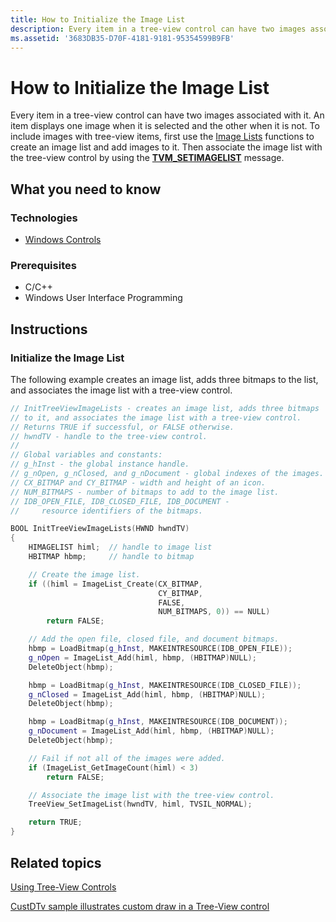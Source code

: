 ```yaml
---
title: How to Initialize the Image List
description: Every item in a tree-view control can have two images associated with it.
ms.assetid: '3683DB35-D70F-4181-9181-95354599B9FB'
---
```


# How to Initialize the Image List

Every item in a tree-view control can have two images associated with it. An item displays one image when it is selected and the other when it is not. To include images with tree-view items, first use the [Image Lists](image-lists.md) functions to create an image list and add images to it. Then associate the image list with the tree-view control by using the [**TVM\_SETIMAGELIST**](tvm-setimagelist.md) message.

## What you need to know

### Technologies

-   [Windows Controls](window-controls.md)

### Prerequisites

-   C/C++
-   Windows User Interface Programming

## Instructions

### Initialize the Image List

The following example creates an image list, adds three bitmaps to the list, and associates the image list with a tree-view control.


```C++
// InitTreeViewImageLists - creates an image list, adds three bitmaps 
// to it, and associates the image list with a tree-view control. 
// Returns TRUE if successful, or FALSE otherwise. 
// hwndTV - handle to the tree-view control. 
//
// Global variables and constants: 
// g_hInst - the global instance handle.
// g_nOpen, g_nClosed, and g_nDocument - global indexes of the images. 
// CX_BITMAP and CY_BITMAP - width and height of an icon. 
// NUM_BITMAPS - number of bitmaps to add to the image list. 
// IDB_OPEN_FILE, IDB_CLOSED_FILE, IDB_DOCUMENT -
//     resource identifiers of the bitmaps.

BOOL InitTreeViewImageLists(HWND hwndTV) 
{ 
    HIMAGELIST himl;  // handle to image list 
    HBITMAP hbmp;     // handle to bitmap 

    // Create the image list. 
    if ((himl = ImageList_Create(CX_BITMAP, 
                                 CY_BITMAP,
                                 FALSE, 
                                 NUM_BITMAPS, 0)) == NULL) 
        return FALSE; 

    // Add the open file, closed file, and document bitmaps. 
    hbmp = LoadBitmap(g_hInst, MAKEINTRESOURCE(IDB_OPEN_FILE)); 
    g_nOpen = ImageList_Add(himl, hbmp, (HBITMAP)NULL); 
    DeleteObject(hbmp); 

    hbmp = LoadBitmap(g_hInst, MAKEINTRESOURCE(IDB_CLOSED_FILE)); 
    g_nClosed = ImageList_Add(himl, hbmp, (HBITMAP)NULL); 
    DeleteObject(hbmp); 

    hbmp = LoadBitmap(g_hInst, MAKEINTRESOURCE(IDB_DOCUMENT)); 
    g_nDocument = ImageList_Add(himl, hbmp, (HBITMAP)NULL); 
    DeleteObject(hbmp); 

    // Fail if not all of the images were added. 
    if (ImageList_GetImageCount(himl) < 3) 
        return FALSE; 

    // Associate the image list with the tree-view control. 
    TreeView_SetImageList(hwndTV, himl, TVSIL_NORMAL); 

    return TRUE; 
} 
```



## Related topics

<dl> <dt>

[Using Tree-View Controls](using-treeview.md)
</dt> <dt>

[CustDTv sample illustrates custom draw in a Tree-View control](http://go.microsoft.com/fwlink/p/?linkid=198348)
</dt> </dl>

 

 




